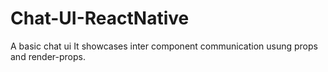 # Chat-UI-ReactNative
A basic chat ui 
It showcases inter component communication usung props and render-props.
